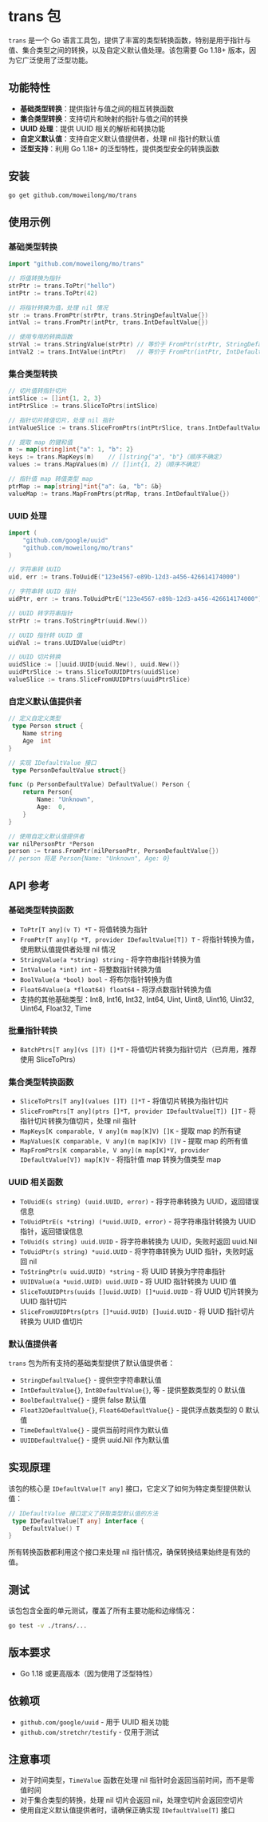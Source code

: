 # trans 包

`trans` 是一个 Go 语言工具包，提供了丰富的类型转换函数，特别是用于指针与值、集合类型之间的转换，以及自定义默认值处理。该包需要 Go 1.18+ 版本，因为它广泛使用了泛型功能。

## 功能特性

- **基础类型转换**：提供指针与值之间的相互转换函数
- **集合类型转换**：支持切片和映射的指针与值之间的转换
- **UUID 处理**：提供 UUID 相关的解析和转换功能
- **自定义默认值**：支持自定义默认值提供者，处理 nil 指针的默认值
- **泛型支持**：利用 Go 1.18+ 的泛型特性，提供类型安全的转换函数

## 安装

```bash
go get github.com/moweilong/mo/trans
```

## 使用示例

### 基础类型转换

```go
import "github.com/moweilong/mo/trans"

// 将值转换为指针
strPtr := trans.ToPtr("hello")
intPtr := trans.ToPtr(42)

// 将指针转换为值，处理 nil 情况
str := trans.FromPtr(strPtr, trans.StringDefaultValue{})
intVal := trans.FromPtr(intPtr, trans.IntDefaultValue{})

// 使用专用的转换函数
strVal := trans.StringValue(strPtr) // 等价于 FromPtr(strPtr, StringDefaultValue{})
intVal2 := trans.IntValue(intPtr)   // 等价于 FromPtr(intPtr, IntDefaultValue{})
```

### 集合类型转换

```go
// 切片值转指针切片
intSlice := []int{1, 2, 3}
intPtrSlice := trans.SliceToPtrs(intSlice)

// 指针切片转值切片，处理 nil 指针
intValueSlice := trans.SliceFromPtrs(intPtrSlice, trans.IntDefaultValue{})

// 提取 map 的键和值
m := map[string]int{"a": 1, "b": 2}
keys := trans.MapKeys(m)    // []string{"a", "b"}（顺序不确定）
values := trans.MapValues(m) // []int{1, 2}（顺序不确定）

// 指针值 map 转值类型 map
ptrMap := map[string]*int{"a": &a, "b": &b}
valueMap := trans.MapFromPtrs(ptrMap, trans.IntDefaultValue{})
```

### UUID 处理

```go
import (
	"github.com/google/uuid"
	"github.com/moweilong/mo/trans"
)

// 字符串转 UUID
uid, err := trans.ToUuidE("123e4567-e89b-12d3-a456-426614174000")

// 字符串转 UUID 指针
uidPtr, err := trans.ToUuidPtrE("123e4567-e89b-12d3-a456-426614174000")

// UUID 转字符串指针
strPtr := trans.ToStringPtr(uuid.New())

// UUID 指针转 UUID 值
uidVal := trans.UUIDValue(uidPtr)

// UUID 切片转换
uuidSlice := []uuid.UUID{uuid.New(), uuid.New()}
uuidPtrSlice := trans.SliceToUUIDPtrs(uuidSlice)
valueSlice := trans.SliceFromUUIDPtrs(uuidPtrSlice)
```

### 自定义默认值提供者

```go
// 定义自定义类型
 type Person struct {
	Name string
	Age  int
}

// 实现 IDefaultValue 接口
 type PersonDefaultValue struct{}

func (p PersonDefaultValue) DefaultValue() Person {
	return Person{
		Name: "Unknown",
		Age:  0,
	}
}

// 使用自定义默认值提供者
var nilPersonPtr *Person
person := trans.FromPtr(nilPersonPtr, PersonDefaultValue{})
// person 将是 Person{Name: "Unknown", Age: 0}
```

## API 参考

### 基础类型转换函数

- `ToPtr[T any](v T) *T` - 将值转换为指针
- `FromPtr[T any](p *T, provider IDefaultValue[T]) T` - 将指针转换为值，使用默认值提供者处理 nil 情况
- `StringValue(a *string) string` - 将字符串指针转换为值
- `IntValue(a *int) int` - 将整数指针转换为值
- `BoolValue(a *bool) bool` - 将布尔指针转换为值
- `Float64Value(a *float64) float64` - 将浮点数指针转换为值
- 支持的其他基础类型：Int8, Int16, Int32, Int64, Uint, Uint8, Uint16, Uint32, Uint64, Float32, Time

### 批量指针转换

- `BatchPtrs[T any](vs []T) []*T` - 将值切片转换为指针切片（已弃用，推荐使用 SliceToPtrs）

### 集合类型转换函数

- `SliceToPtrs[T any](values []T) []*T` - 将值切片转换为指针切片
- `SliceFromPtrs[T any](ptrs []*T, provider IDefaultValue[T]) []T` - 将指针切片转换为值切片，处理 nil 指针
- `MapKeys[K comparable, V any](m map[K]V) []K` - 提取 map 的所有键
- `MapValues[K comparable, V any](m map[K]V) []V` - 提取 map 的所有值
- `MapFromPtrs[K comparable, V any](m map[K]*V, provider IDefaultValue[V]) map[K]V` - 将指针值 map 转换为值类型 map

### UUID 相关函数

- `ToUuidE(s string) (uuid.UUID, error)` - 将字符串转换为 UUID，返回错误信息
- `ToUuidPtrE(s *string) (*uuid.UUID, error)` - 将字符串指针转换为 UUID 指针，返回错误信息
- `ToUuid(s string) uuid.UUID` - 将字符串转换为 UUID，失败时返回 uuid.Nil
- `ToUuidPtr(s string) *uuid.UUID` - 将字符串转换为 UUID 指针，失败时返回 nil
- `ToStringPtr(u uuid.UUID) *string` - 将 UUID 转换为字符串指针
- `UUIDValue(a *uuid.UUID) uuid.UUID` - 将 UUID 指针转换为 UUID 值
- `SliceToUUIDPtrs(uuids []uuid.UUID) []*uuid.UUID` - 将 UUID 切片转换为 UUID 指针切片
- `SliceFromUUIDPtrs(ptrs []*uuid.UUID) []uuid.UUID` - 将 UUID 指针切片转换为 UUID 值切片

### 默认值提供者

`trans` 包为所有支持的基础类型提供了默认值提供者：

- `StringDefaultValue{}` - 提供空字符串默认值
- `IntDefaultValue{}`, `Int8DefaultValue{}`, 等 - 提供整数类型的 0 默认值
- `BoolDefaultValue{}` - 提供 false 默认值
- `Float32DefaultValue{}`, `Float64DefaultValue{}` - 提供浮点数类型的 0 默认值
- `TimeDefaultValue{}` - 提供当前时间作为默认值
- `UUIDDefaultValue{}` - 提供 uuid.Nil 作为默认值

## 实现原理

该包的核心是 `IDefaultValue[T any]` 接口，它定义了如何为特定类型提供默认值：

```go
// IDefaultValue 接口定义了获取类型默认值的方法
 type IDefaultValue[T any] interface {
	DefaultValue() T
}
```

所有转换函数都利用这个接口来处理 nil 指针情况，确保转换结果始终是有效的值。

## 测试

该包包含全面的单元测试，覆盖了所有主要功能和边缘情况：

```bash
go test -v ./trans/...
```

## 版本要求

- Go 1.18 或更高版本（因为使用了泛型特性）

## 依赖项

- `github.com/google/uuid` - 用于 UUID 相关功能
- `github.com/stretchr/testify` - 仅用于测试

## 注意事项

- 对于时间类型，`TimeValue` 函数在处理 nil 指针时会返回当前时间，而不是零值时间
- 对于集合类型的转换，处理 nil 切片会返回 nil，处理空切片会返回空切片
- 使用自定义默认值提供者时，请确保正确实现 `IDefaultValue[T]` 接口